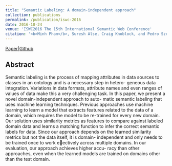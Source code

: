 ```yaml
---
title: "Semantic Labeling: A domain-independent approach"
collection: publications
permalink: /publication/iswc-2016
date: 2016-10-24
venue: 'ISWC2016 The 15th International Semantic Web Conference'
citation: '<b>Minh Pham</b>, Suresh Alse, Craig Knoblock, and Pedro Szekely. (2009). &quot;Semantic Labeling: A domain-independent approach.&quot; <i>ISWC2016 The 15th International Semantic Web Conference</i>.'
---
```

[Paper](http://minhptx.github.io/files/iswc2016.pdf)|[Github](https://github.com/minhptx/iswc-2016-semantic-labeling.git)
## Abstract
Semantic labeling is the process of mapping attributes in
data sources to classes in an ontology and is a necessary step in hetero-
geneous data integration. Variations in data formats, attribute names
and even ranges of values of data make this a very challenging task. In
this paper, we present a novel domain-independent approach to auto-
matic semantic labeling that uses machine learning techniques. Previous
approaches use machine learning to learn a model that extracts features
related to the data of a domain, which requires the model to be re-trained
for every new domain. Our solution uses similarity metrics as features to
compare against labeled domain data and learns a matching function to
infer the correct semantic labels for data. Since our approach depends
on the learned similarity metrics but not the data itself, it is domain-
independent and only needs to be trained once to work eectively across
multiple domains. In our evaluation, our approach achieves higher accu-
racy than other approaches, even when the learned models are trained
on domains other than the test domain.